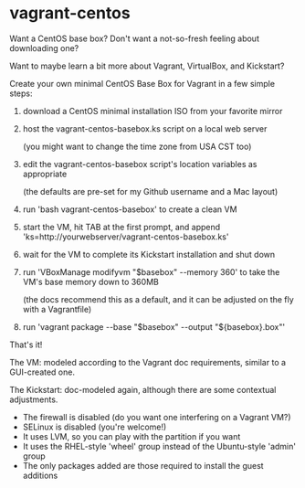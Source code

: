 vagrant-centos
==============

Want a CentOS base box?  Don't want a not-so-fresh feeling about downloading one?

Want to maybe learn a bit more about Vagrant, VirtualBox, and Kickstart?

Create your own minimal CentOS Base Box for Vagrant in a few simple steps:

1. download a CentOS minimal installation ISO from your favorite mirror
2. host the vagrant-centos-basebox.ks script on a local web server

   (you might want to change the time zone from USA CST too)
3. edit the vagrant-centos-basebox script's location variables as appropriate

   (the defaults are pre-set for my Github username and a Mac layout)
4. run 'bash vagrant-centos-basebox' to create a clean VM
5. start the VM, hit TAB at the first prompt, and append 'ks=http://yourwebserver/vagrant-centos-basebox.ks'
6. wait for the VM to complete its Kickstart installation and shut down
7. run 'VBoxManage modifyvm "$basebox" --memory 360' to take the VM's base memory down to 360MB 

   (the docs recommend this as a default, and it can be adjusted on the fly with a Vagrantfile)
8. run 'vagrant package --base "$basebox" --output "${basebox}.box"'

That's it!

The VM: modeled according to the Vagrant doc requirements, similar to a GUI-created one.

The Kickstart: doc-modeled again, although there are some contextual adjustments.
* The firewall is disabled (do you want one interfering on a Vagrant VM?)
* SELinux is disabled (you're welcome!)
* It uses LVM, so you can play with the partition if you want
* It uses the RHEL-style 'wheel' group instead of the Ubuntu-style 'admin' group
* The only packages added are those required to install the guest additions  
